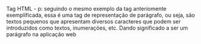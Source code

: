 Tag HTML - p: seguindo o mesmo exemplo da tag anteriomente exemplificada, essa é uma tag de representação de parágrafo, ou seja, são textos pequenos que apresentam diversos caracteres que podem ser introduzidos como textos, inumerações, etc. Dando significado a ser um parágrafo na aplicação web